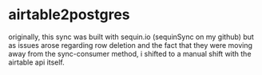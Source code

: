 # airtable2postgres

originally, this sync was built with sequin.io (sequinSync on my github)
but as issues arose regarding row deletion and the fact that they were moving
away from the sync-consumer method, i shifted to a manual shift with the 
airtable api itself.